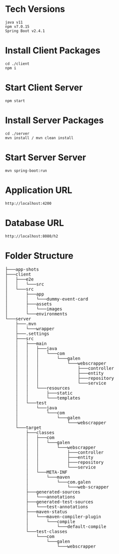 # Tech Versions 
    java v11
    npm v7.0.15
    Spring Boot v2.4.1
# Install Client Packages
    cd ./client
    npm i
# Start Client Server
    npm start
# Install Server Packages
    cd ./server
    mvn install / mvn clean install
# Start Server Server
    mvn spring-boot:run
# Application URL
    http://localhost:4200
# Database URL
    http://localhost:8080/h2

# Folder Structure

<pre>
├───app-shots
├───client
│   ├───e2e
│   │   └───src
│   └───src
│       ├───app
│       │   └───dummy-event-card
│       ├───assets
│       │   └───images
│       └───environments
└───server
    ├───.mvn
    │   └───wrapper
    ├───.settings
    ├───src
    │   ├───main
    │   │   ├───java
    │   │   │   └───com
    │   │   │       └───galen
    │   │   │           └───webscrapper
    │   │   │               ├───controller
    │   │   │               ├───entity
    │   │   │               ├───repository
    │   │   │               └───service
    │   │   └───resources
    │   │       ├───static
    │   │       └───templates
    │   └───test
    │       └───java
    │           └───com
    │               └───galen
    │                   └───webscrapper
    └───target
        ├───classes
        │   ├───com
        │   │   └───galen
        │   │       └───webscrapper
        │   │           ├───controller
        │   │           ├───entity
        │   │           ├───repository
        │   │           └───service
        │   └───META-INF
        │       └───maven
        │           └───com.galen
        │               └───web-scrapper
        ├───generated-sources
        │   └───annotations
        ├───generated-test-sources
        │   └───test-annotations
        ├───maven-status
        │   └───maven-compiler-plugin
        │       └───compile
        │           └───default-compile
        └───test-classes
            └───com
                └───galen
                    └───webscrapper

</pre>
